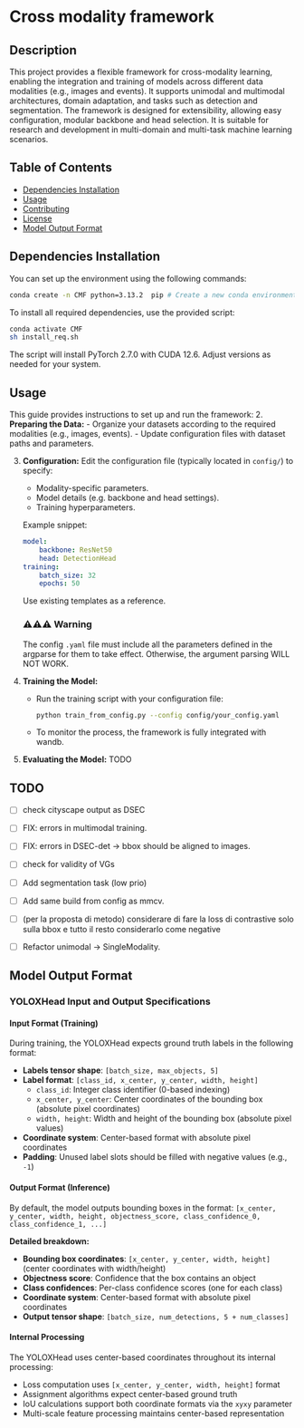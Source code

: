 # Cross modality framework

## Description
This project provides a flexible framework for cross-modality learning, enabling the integration and training of models across different data modalities (e.g., images and events). It supports unimodal and multimodal architectures, domain adaptation, and tasks such as detection and segmentation. The framework is designed for extensibility, allowing easy configuration, modular backbone and head selection. It is suitable for research and development in multi-domain and multi-task machine learning scenarios.



## Table of Contents
- [Dependencies Installation](#dependencies-installation)
- [Usage](#usage)
- [Contributing](#contributing)
- [License](#license)
- [Model Output Format](#model-output-format)

## Dependencies Installation
 
You can set up the environment using the following commands:

```bash
conda create -n CMF python=3.13.2  pip # Create a new conda environment (other Python 3.x versions should work)
```

To install all required dependencies, use the provided script:

```bash
conda activate CMF
sh install_req.sh
```

The script will install PyTorch 2.7.0 with CUDA 12.6. Adjust versions as needed for your system.

## Usage

This guide provides instructions to set up and run the framework:
2. **Preparing the Data:**
    - Organize your datasets according to the required modalities (e.g., images, events). 
    - Update configuration files with dataset paths and parameters.

3. **Configuration:**
    Edit the configuration file (typically located in `config/`) to specify:
    - Modality-specific parameters.
    - Model details (e.g. backbone and head settings).
    - Training hyperparameters.

    Example snippet:
    ```yaml
    model:
        backbone: ResNet50
        head: DetectionHead
    training:
        batch_size: 32
        epochs: 50
    ```

    Use existing templates as a reference.

    ### ⚠️⚠️⚠️ Warning
    The config `.yaml` file must include all the parameters defined in the argparse for them to take effect. Otherwise, the argument parsing WILL NOT WORK.

4. **Training the Model:**
    - Run the training script with your configuration file:
      ```bash
      python train_from_config.py --config config/your_config.yaml
      ```
    - To monitor the process, the framework is fully integrated with wandb.

5. **Evaluating the Model:**
    TODO


## TODO

- [ ] check cityscape output as DSEC
- [ ] FIX: errors in multimodal training.
- [ ] FIX: errors in DSEC-det -> bbox should be aligned to images. 
- [ ] check for validity of VGs
 
- [ ] Add segmentation task (low prio)
- [ ] Add same build from config as mmcv.

- [ ] (per la proposta di metodo) considerare di fare la loss di contrastive solo sulla bbox e tutto il resto considerarlo come negative
- [ ] Refactor unimodal -> SingleModality. 


## Model Output Format

### YOLOXHead Input and Output Specifications

#### **Input Format (Training)**
During training, the YOLOXHead expects ground truth labels in the following format:
- **Labels tensor shape**: `[batch_size, max_objects, 5]`
- **Label format**: `[class_id, x_center, y_center, width, height]`
  - `class_id`: Integer class identifier (0-based indexing)
  - `x_center, y_center`: Center coordinates of the bounding box (absolute pixel coordinates)
  - `width, height`: Width and height of the bounding box (absolute pixel values)
- **Coordinate system**: Center-based format with absolute pixel coordinates
- **Padding**: Unused label slots should be filled with negative values (e.g., `-1`)

#### **Output Format (Inference)**
By default, the model outputs bounding boxes in the format: `[x_center, y_center, width, height, objectness_score, class_confidence_0, class_confidence_1, ...]`

**Detailed breakdown:**
- **Bounding box coordinates**: `[x_center, y_center, width, height]` (center coordinates with width/height)
- **Objectness score**: Confidence that the box contains an object
- **Class confidences**: Per-class confidence scores (one for each class)
- **Coordinate system**: Center-based format with absolute pixel coordinates
- **Output tensor shape**: `[batch_size, num_detections, 5 + num_classes]`


#### **Internal Processing**
The YOLOXHead uses center-based coordinates throughout its internal processing:
- Loss computation uses `[x_center, y_center, width, height]` format
- Assignment algorithms expect center-based ground truth
- IoU calculations support both coordinate formats via the `xyxy` parameter
- Multi-scale feature processing maintains center-based representation